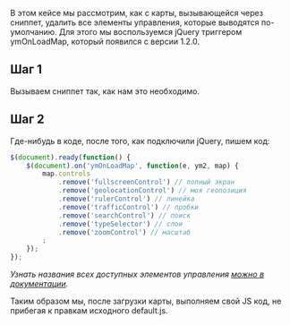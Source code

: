 В этом кейсе мы рассмотрим, как с карты, вызывающейся через сниппет, удалить все элементы управления, которые выводятся по-умолчанию.
Для этого мы воспользуемся jQuery триггером ymOnLoadMap, который появился с версии 1.2.0.

## Шаг 1

Вызываем сниппет так, как нам это необходимо.

## Шаг 2

Где-нибудь в коде, после того, как подключили jQuery, пишем код:

```javascript
$(document).ready(function() {
    $(document).on('ymOnLoadMap', function(e, ym2, map) {
        map.controls
            .remove('fullscreenControl') // полный экран
            .remove('geolocationControl') // моя геопозиция
            .remove('rulerControl') // линейка
            .remove('trafficControl') // пробки
            .remove('searchControl') // поиск
            .remove('typeSelector') // слои
            .remove('zoomControl') // масштаб
        ;
    });
});
```

_Узнать названия всех доступных элементов управления [можно в документации][1]._

Таким образом мы, после загрузки карты, выполняем свой JS код, не прибегая к правкам исходного default.js.

[1]: https://tech.yandex.ru/maps/doc/jsapi/2.1/ref/reference/control.Manager-docpage/#method_detail__add-param-control
